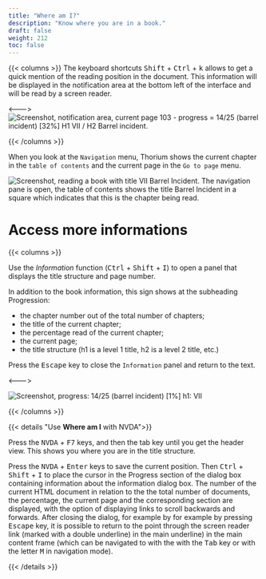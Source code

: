 ```yaml
---
title: "Where am I?"
description: "Know where you are in a book."
draft: false
weight: 212
toc: false
---
```

{{< columns >}}
The keyboard shortcuts <kbd>Shift</kbd> + <kbd>Ctrl</kbd> + <kbd>k</kbd>
allows to get a quick mention of the reading position in the document.
This information will be displayed in the notification area at the bottom left
of the interface and will be read by a screen reader.

<--->
<img src="/thorium-reader-doc/images/local-fr/thorium-whereami-ctrlK.png" alt="Screenshot, notification area, current page 103 - progress = 14/25 (barrel incident) [32%] H1 VII / H2 Barrel incident."/>

{{< /columns >}}

When you look at the `Navigation` menu, Thorium shows the current chapter
in the `table of contents` and the current page in the `Go to page` menu.

<img src="/thorium-reader-doc/images/local-fr/thorium-whereami-tdmfocus.png" alt="Screenshot, reading a book with title VII Barrel Incident. The navigation pane is open, the table of contents shows the title Barrel Incident in a square which indicates that this is the chapter being read."/>

# Access more informations

{{< columns >}}

Use the *Information* function (<kbd>Ctrl</kbd> + <kbd>Shift</kbd> + <kbd>I</kbd>)
to open a panel that displays the title structure and page number.

In addition to the book information, this sign shows at the subheading Progression:

- the chapter number out of the total number of chapters;
- the title of the current chapter;
- the percentage read of the current chapter;
- the current page;
- the title structure (h1 is a level 1 title, h2 is a level 2 title, etc.)

Press the  <kbd>Escape</kbd> key to close the `Information` panel
and return to the text.

<--->

<img src="/thorium-reader-doc/images/local-fr/thorium-progression.png" alt="Screenshot, progress: 14/25 (barrel incident) [1%] h1: VII"/>

{{< /columns >}}

{{< details "Use **Where am I** with NVDA">}}

Press the <kbd>NVDA</kbd> + <kbd>F7</kbd> keys, and then the
tab key until you get the header view.
This shows you where you are in the title structure.

Press the <kbd>NVDA</kbd> + <kbd>Enter</kbd> keys to save the current position.
Then <kbd>Ctrl</kbd> + <kbd>Shift</kbd> + <kbd>I</kbd> to place the
cursor in the Progress section of the dialog box containing information about the
information dialog box. The number of the current HTML document in relation to the
the total number of documents, the percentage, the current page and the corresponding
section are displayed, with the option of displaying links to
scroll backwards and forwards. After closing the dialog, for example by
for example by pressing  <kbd>Escape</kbd> key, it is possible to return to the point
through the screen reader link (marked with a double underline) in the main
underline) in the main content frame (which can be navigated to with the
with the <kbd>Tab</kbd> key or with the letter  <kbd>M</kbd>  in navigation mode).

{{< /details >}}
